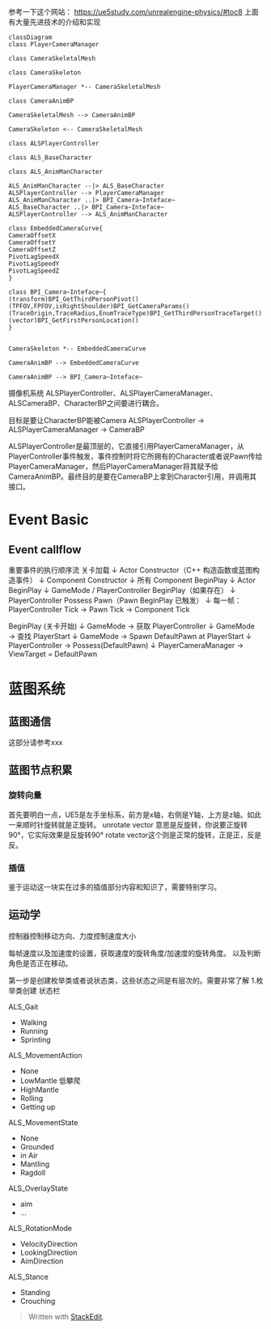 参考一下这个网站：
https://ue5study.com/unrealengine-physics/#toc8
上面有大量先进技术的介绍和实现

```mermaid
classDiagram
class PlayerCameraManager

class CameraSkeletalMesh

class CameraSkeleton

PlayerCameraManager *-- CameraSkeletalMesh

class CameraAnimBP

CameraSkeletalMesh --> CameraAnimBP

CameraSkeleton <-- CameraSkeletalMesh

class ALSPlayerController

class ALS_BaseCharacter

class ALS_AnimManCharacter

ALS_AnimManCharacter --|> ALS_BaseCharacter
ALSPlayerController --> PlayerCameraManager
ALS_AnimManCharacter ..|> BPI_Camera~Inteface~
ALS_BaseCharacter ..|> BPI_Camera~Inteface~
ALSPlayerController --> ALS_AnimManCharacter

class EmbeddedCameraCurve{
CameraOffsetX
CameraOffsetY
CameraOffsetZ
PivotLagSpeedX
PivotLagSpeedY
PivotLagSpeedZ
}

class BPI_Camera~Inteface~{
(transform)BPI_GetThirdPersonPivot()
(TPFOV,FPFOV,isRightShoulder)BPI_GetCameraParams()
(TraceOrigin,TraceRadius,EnumTraceType)BPI_GetThirdPersonTraceTarget()
(vector)BPI_GetFirstPersonLocation()
}


CameraSkeleton *-- EmbeddedCameraCurve

CameraAnimBP --> EmbeddedCameraCurve

CameraAnimBP --> BPI_Camera~Inteface~
```



摄像机系统
ALSPlayerController、ALSPlayerCameraManager、ALSCameraBP、CharacterBP之间要进行耦合。

目标是要让CharacterBP能被Camera
ALSPlayerController -> ALSPlayerCameraManager -> CameraBP


ALSPlayerController是最顶层的，它直接引用PlayerCameraManager，从PlayerController事件触发，事件控制时将它所拥有的Character或者说Pawn传给PlayerCameraManager，然后PlayerCameraManager将其赋予给CameraAnimBP。最终目的是要在CameraBP上拿到Character引用，并调用其接口。


# Event Basic

## Event callflow

重要事件的执行顺序流
关卡加载
   ↓
Actor Constructor（C++ 构造函数或蓝图构造事件）
   ↓
Component Constructor
   ↓
所有 Component BeginPlay
   ↓
Actor BeginPlay
   ↓
GameMode / PlayerController BeginPlay（如果存在）
   ↓
PlayerController Possess Pawn（Pawn BeginPlay 已触发）
   ↓
每一帧：
    PlayerController Tick
    → Pawn Tick
       → Component Tick


BeginPlay (关卡开始)
   ↓
GameMode → 获取 PlayerController
   ↓
GameMode → 查找 PlayerStart
   ↓
GameMode → Spawn DefaultPawn at PlayerStart
   ↓
PlayerController → Possess(DefaultPawn)
   ↓
PlayerCameraManager → ViewTarget = DefaultPawn


# 蓝图系统

## 蓝图通信
这部分请参考xxx

## 蓝图节点积累
### 旋转向量
首先要明白一点，UE5是左手坐标系，前方是x轴，右侧是Y轴，上方是z轴。如此一来顺时针旋转就是正旋转。
unrotate vector 意思是反旋转，你说要正旋转90°，它实际效果是反旋转90°
rotate vector这个则是正常的旋转，正是正，反是反。


### 插值
鉴于运动这一块实在过多的插值部分内容和知识了，需要特别学习。







## 运动学

控制器控制移动方向、力度控制速度大小

每帧速度以及加速度的设置，获取速度的旋转角度/加速度的旋转角度。
以及判断角色是否正在移动。

第一步是创建枚举类或者说状态类，这些状态之间是有层次的。需要非常了解
1.枚举类创建 状态栏

ALS_Gait
- Walking
- Running
- Sprinting

ALS_MovementAction
 - None
 - LowMantle 低攀爬
 - HighMantle 
 - Rolling
 - Getting up 

ALS_MovementState
- None
- Grounded
- in Air
- Mantling
- Ragdoll

ALS_OverlayState 
- aim
- ...

ALS_RotationMode
- VelocityDirection
- LookingDirection
- AimDirection

ALS_Stance
- Standing
- Crouching



> Written with [StackEdit](https://stackedit.io/).
<!--stackedit_data:
eyJoaXN0b3J5IjpbLTE5MDM2ODY2MDgsLTQ3MjUwMjgwNSw2Nj
M5ODM4MzAsLTE4MjMxMDI3NjcsMTg4NDAxNTE3MCwtMTIzMjU2
NjkzLC0xOTY1NTA0MTkxLDEzNTgzNzQ4NTYsMTgxMzg0NDk4Ni
wtMTgzNTgzODEzNywtNjI5MzIyMDY0LDgxODA0Nzg1OCw5NTQy
Nzg4OTIsLTEwNDY5ODgwNTRdfQ==
-->